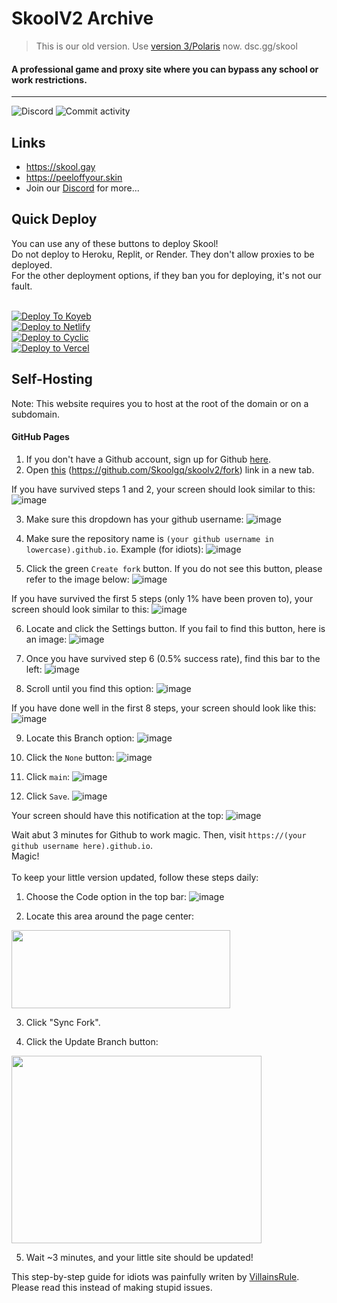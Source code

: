 # SkoolV2 Archive
> This is our old version. Use [version 3/Polaris](https://github.com/Skoolgq/Polaris) now.
dsc.gg/skool
#### A professional game and proxy site where you can bypass any school or work restrictions.
----
![Discord](https://img.shields.io/discord/950407933408198717?label=Discord&style=for-the-badge)
![Commit activity](https://img.shields.io/github/commit-activity/w/Skoolgq/skoolgq.github.io?style=for-the-badge)

## Links
* https://skool.gay
* https://peeloffyour.skin
* Join our [Discord](https://dsc.gg/skool) for more...

## Quick Deploy
You can use any of these buttons to deploy Skool!<br>
Do not deploy to Heroku, Replit, or Render. They don't allow proxies to be deployed.<br>
For the other deployment options, if they ban you for deploying, it's not our fault.<br>
<br>

[![Deploy To Koyeb](https://binbashbanana.github.io/deploy-buttons/buttons/remade/koyeb.svg)](https://app.koyeb.com/deploy?type=git&repository=github.com/Skoolgq/skoolv2&branch=main&name=skoolgq)
<br>
[![Deploy to Netlify](https://binbashbanana.github.io/deploy-buttons/buttons/remade/netlify.svg)](https://app.netlify.com/start/deploy?repository=https://github.com/Skoolgq/skoolv2)
<br>
[![Deploy to Cyclic](https://binbashbanana.github.io/deploy-buttons/buttons/remade/cyclic.svg)](https://app.cyclic.sh/api/app/deploy/Skoolgq/skoolv2)
<br>
[![Deploy to Vercel](https://binbashbanana.github.io/deploy-buttons/buttons/remade/vercel.svg)](https://vercel.com/new/clone?repository-url=https://github.com/BinBashBanana/deploy-buttons)
<br>

## Self-Hosting
Note: This website requires you to host at the root of the domain or on a subdomain.

#### GitHub Pages
1. If you don't have a Github account, sign up for Github [here](https://github.com/join).
2. Open [this](https://github.com/Skoolgq/skoolv2/fork) (https://github.com/Skoolgq/skoolv2/fork) link in a new tab.

If you have survived steps 1 and 2, your screen should look similar to this:
![image](https://user-images.githubusercontent.com/101288516/227009214-5dde4aa3-6768-4d7f-bcd2-6b486484cdd4.png)

3. Make sure this dropdown has your github username:
![image](https://user-images.githubusercontent.com/101288516/227009366-4f8bbb38-db37-4162-929f-6742f2395579.png)

4. Make sure the repository name is `(your github username in lowercase).github.io`. Example (for idiots):
![image](https://user-images.githubusercontent.com/101288516/227009568-7601df43-bf13-4635-82db-8997f10d96bc.png)

5. Click the green `Create fork` button. If you do not see this button, please refer to the image below:
![image](https://user-images.githubusercontent.com/101288516/227009879-b32fc1f5-9d33-406a-afb5-d915cc5367b6.png)

If you have survived the first 5 steps (only 1% have been proven to), your screen should look similar to this:
![image](https://user-images.githubusercontent.com/101288516/227010290-f989c54f-78c6-4580-abd6-70ef2e2340f1.png)

6. Locate and click the Settings button. If you fail to find this button, here is an image:
![image](https://user-images.githubusercontent.com/101288516/227010837-76371a09-31fa-42ed-837c-17590ef31981.png)

7. Once you have survived step 6 (0.5% success rate), find this bar to the left:
![image](https://user-images.githubusercontent.com/101288516/227011229-b0cb657d-eb35-4ec4-976b-1f10e9bbe4b7.png)

8. Scroll until you find this option:
![image](https://user-images.githubusercontent.com/101288516/227011301-8c5cc575-69ec-4161-b1d6-a2f2047b8d0d.png)

If you have done well in the first 8 steps, your screen should look like this:
![image](https://user-images.githubusercontent.com/101288516/227011386-20aa6712-2fcc-4841-8178-8b5313b8f49e.png)

9. Locate this Branch option:
![image](https://user-images.githubusercontent.com/101288516/227011488-1fd4446d-93ee-4943-9a89-725691a6e246.png)

10. Click the `None` button:
![image](https://user-images.githubusercontent.com/101288516/227011576-98ee51d6-ef0e-452c-a468-7c9bc182d799.png)

11. Click `main`:
![image](https://user-images.githubusercontent.com/101288516/227011619-aaf5d455-2fdb-46d7-9a31-258f10f0e0eb.png)

12. Click `Save`.
![image](https://user-images.githubusercontent.com/101288516/227011675-e910571a-1f58-4b57-9e3b-d948527ab086.png)

Your screen should have this notification at the top:
![image](https://user-images.githubusercontent.com/101288516/227011757-7f9738a6-377e-490b-975a-5450797d3da3.png)

Wait abut 3 minutes for Github to work magic. Then, visit `https://(your github username here).github.io`.<br>
Magic!<br>
<br>
To keep your little version updated, follow these steps daily:

1. Choose the Code option in the top bar:
![image](https://user-images.githubusercontent.com/101288516/227012016-5f703b4d-5979-4701-bc90-bee74a1a24de.png)

2. Locate this area around the page center:
<img src="https://docs.github.com/assets/cb-18605/mw-1000/images/help/repository/sync-fork-dropdown.webp"  width="350" height="125">

3. Click "Sync Fork".

4. Click the Update Branch button:
<img src="https://docs.github.com/assets/cb-49937/mw-1000/images/help/repository/update-branch-button.webp"  width="400" height="300">

5. Wait ~3 minutes, and your little site should be updated!

This step-by-step guide for idiots was painfully writen by [VillainsRule](https://github.com/VillainsRule). Please read this instead of making stupid issues.
